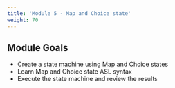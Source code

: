 ```yaml
---
title: 'Module 5 - Map and Choice state'
weight: 70
---
```


## Module Goals

- Create a state machine using Map and Choice states
- Learn Map and Choice state ASL syntax 
- Execute the state machine and review the results
